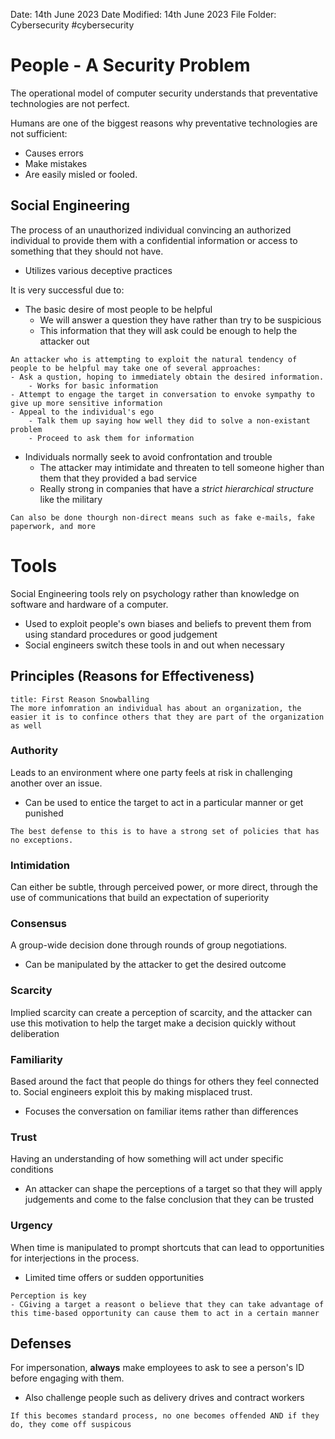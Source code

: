 Date: 14th June 2023
Date Modified: 14th June 2023
File Folder: Cybersecurity
#cybersecurity

# People - A Security Problem

The operational model of computer security understands that preventative technologies are not perfect. 

Humans are one of the biggest reasons why preventative technologies are not sufficient:
- Causes errors
- Make mistakes
- Are easily misled or fooled.

## Social Engineering

The process of an unauthorized individual convincing an authorized individual to provide them with a confidential information or access to something that they should not have.
- Utilizes various deceptive practices

It is very successful due to:
- The basic desire of most people to be helpful
	- We will answer a question they have rather than try to be suspicious 
	- This information that they will ask could be enough to help the attacker out

```ad-example
An attacker who is attempting to exploit the natural tendency of people to be helpful may take one of several approaches:
- Ask a qustion, hoping to immediately obtain the desired information. 
	- Works for basic information
- Attempt to engage the target in conversation to envoke sympathy to give up more sensitive information
- Appeal to the individual's ego
	- Talk them up saying how well they did to solve a non-existant problem
	- Proceed to ask them for information
```

- Individuals normally seek to avoid confrontation and trouble
	- The attacker may intimidate and threaten to tell someone higher than them that they provided a bad service
	- Really strong in companies that have a *strict hierarchical structure* like the military

```ad-note
Can also be done thourgh non-direct means such as fake e-mails, fake paperwork, and more
```

# Tools

Social Engineering tools rely on psychology rather than knowledge on software and hardware of a computer.
- Used to exploit people's own biases and beliefs to prevent them from using standard procedures or good judgement
- Social engineers switch these tools in and out when necessary

## Principles (Reasons for Effectiveness)

```ad-note
title: First Reason Snowballing
The more infomration an individual has about an organization, the easier it is to confince others that they are part of the organization as well
```

### Authority

Leads to an environment where one party feels at risk in challenging another over an issue.
- Can be used to entice the target to act in a particular manner or get punished

```ad-important
The best defense to this is to have a strong set of policies that has no exceptions. 
```

### Intimidation

Can either be subtle, through perceived power, or more direct, through the use of communications that build an expectation of superiority

### Consensus

A group-wide decision done through rounds of group negotiations.
- Can be manipulated by the attacker to get the desired outcome

### Scarcity

Implied scarcity can create a perception of scarcity, and the attacker can use this motivation to help the target make a decision quickly without deliberation

### Familiarity

Based around the fact that people do things for others they feel connected to. Social engineers exploit this by making misplaced trust.
- Focuses the conversation on familiar items rather than differences

### Trust

Having an understanding of how something will act under specific conditions
- An attacker can shape the perceptions of a target so that they will apply judgements and come to the false conclusion that they can be trusted

### Urgency

When time is manipulated to prompt shortcuts that can lead to opportunities for interjections in the process.
- Limited time offers or sudden opportunities

```ad-important
Perception is key
- CGiving a target a reasont o believe that they can take advantage of this time-based opportunity can cause them to act in a certain manner
```

## Defenses

For impersonation, **always** make employees to ask to see a person's ID before engaging with them.
- Also challenge people such as delivery drives and contract workers

```ad-note
If this becomes standard process, no one becomes offended AND if they do, they come off suspicous
```

